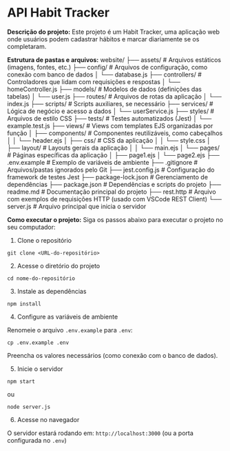 # API Habit Tracker
**Descrição do projeto:**
Este projeto é um Habit Tracker, uma aplicação web onde usuários podem cadastrar hábitos e marcar diariamente se os completaram.


**Estrutura de pastas e arquivos:**
website/
├── assets/                # Arquivos estáticos (imagens, fontes, etc.)
├── config/                # Arquivos de configuração, como conexão com banco de dados
│   └── database.js
├── controllers/           # Controladores que lidam com requisições e respostas
│   └── homeController.js
├── models/                # Modelos de dados (definições das tabelas)
│   └── user.js
├── routes/                # Arquivos de rotas da aplicação
│   └── index.js
├── scripts/               # Scripts auxiliares, se necessário
├── services/              # Lógica de negócio e acesso a dados
│   └── userService.js
├── styles/                # Arquivos de estilo CSS
├── tests/                 # Testes automatizados (Jest)
│   └── example.test.js
├── views/                 # Views com templates EJS organizadas por função
│   ├── components/        # Componentes reutilizáveis, como cabeçalhos
│   │   └── header.ejs
│   ├── css/               # CSS da aplicação
│   │   └── style.css
│   ├── layout/            # Layouts gerais da aplicação
│   │   └── main.ejs
│   └── pages/             # Páginas específicas da aplicação
│       ├── page1.ejs
│       └── page2.ejs
├── .env.example           # Exemplo de variáveis de ambiente
├── .gitignore             # Arquivos/pastas ignorados pelo Git
├── jest.config.js         # Configuração do framework de testes Jest
├── package-lock.json      # Gerenciamento de dependências
├── package.json           # Dependências e scripts do projeto
├── readme.md              # Documentação principal do projeto
├── rest.http              # Arquivo com exemplos de requisições HTTP (usado com VSCode REST Client)
└── server.js              # Arquivo principal que inicia o servidor


**Como executar o projeto:**
Siga os passos abaixo para executar o projeto no seu computador:

1. Clone o repositório
```
git clone <URL-do-repositório>
```

2. Acesse o diretório do projeto
```
cd nome-do-repositório
```

3. Instale as dependências
```
npm install
```

4. Configure as variáveis de ambiente

Renomeie o arquivo `.env.example` para `.env`:
```
cp .env.example .env
```
Preencha os valores necessários (como conexão com o banco de dados).

5. Inicie o servidor
```
npm start
```
ou
```
node server.js
```

6. Acesse no navegador

O servidor estará rodando em:
`http://localhost:3000` (ou a porta configurada no `.env`)
